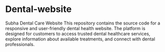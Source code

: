 # Dental-website
Subha Dental Care Website This repository contains the source code for a responsive and user-friendly dental health website. The platform is designed for customers to access trusted dental healthcare services, explore information about available treatments, and connect with dental professionals.
